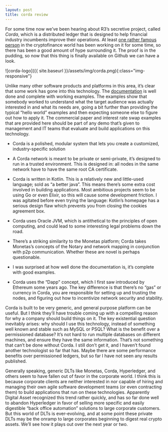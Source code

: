 ```yaml
---
layout: post
title: corda review
---
```




For some time now we’ve been hearing about R3’s secretive project, called *Corda*, which is a distributed ledger that is designed to help financial industry incumbents improve their operations. At least [one rather famous person](https://github.com/corda/corda/graphs/contributors) in the cryptofinance world has been working on it for some time, so there has been a good amount of hype surrounding it. The proof is in the pudding, so now that this thing is finally available on Github we can have a look.

![corda-logo]({{ site.baseurl }}/assets/img/corda.png){:class="img-responsive"}

Unlike many other software products and platforms in this area, it’s clear that some work has gone into this technology. The [documentation](https://docs.corda.net/getting-set-up.html) is well done and complete with working examples. The examples show that somebody worked to understand what the target audience was actually interested in and what its needs are, going a bit further than providing the typical “hello world” examples and then expecting someone else to figure out how to apply it. The commercial paper and interest rate swap examples that are provided here should be part of any demo that’s given to management and IT teams that evaluate and build applications on this technology.


- Corda is a polished, modular system that lets you create a customized, industry-specific solution

- A Corda network is meant to be private or semi-private, it’s designed to run in a trusted environment. This is designed in: all nodes in the same network have to have the same root CA certificate.

- Corda is written in Kotlin. This is a relatively new and little-used language; sold as “a better java”. This means there’s some extra cost involved in building applications. Most ambitious projects seem to be using Go or even Elixir, so this will cause some development friction. I was agitated before even trying the language: Kotlin’s homepage has a serious design flaw which prevents you from closing the cookies agreement box.

- Corda uses Oracle JVM, which is antithetical to the principles of open computing, and could lead to some interesting legal problems down the road.  

- There’s a striking similarity to the Monetas platform; Corda takes Monetas’s concepts of the Notary and network mapping in conjunction with p2p communication. Whether these are novel is perhaps questionable.

- I was surprised at how well done the documentation is, it’s complete with good examples.

- Corda uses the “Dapp" concept, which I first saw introduced by Ethereum some years ago. The key difference is that there’s no “gas” or currency in Corda, you are responsible for setting up and trusting the nodes, and figuring out how to incentivize network security and stability.


Corda is built to be very generic, and general purpose platform can be useful. But I think they’ll have trouble coming up with a compelling reason for why a company should build things on it. The key existential question inevitably arises: why should I use this technology, instead of something well known and stable such as MySQL or PSQL? What is the benefit over a permissioned database? It’s not hard to run multiple databases on different machines, and ensure they have the same information. That’s not something that can’t be done without Corda. I still don’t get it, and I haven’t found another technologist so far that has. Maybe there are some performance benefits over permissioned ledgers, but so far I have not seen any results published.  

Generally speaking, generic DLTs like Monetas, Corda, Hyperledger, and others seem to have fallen out of favor in the corporate world. I think this is because corporate clients are neither interested in nor capable of hiring and managing their own agile software development teams (or even contracting them) to build applications that run on these technologies. Apparently Digital Asset recognized this trend rather quickly, and has so far done well to abandon Hyperledger in favor of selling more specific and easily digestible “back office automation” solutions to large corporate customers. But this world of DLTs is ever-evolving, and at some point these private DLTs may be the onramp to large corporates beginning to digest real crypto assets. We’ll see how it plays out over the next year or two.
